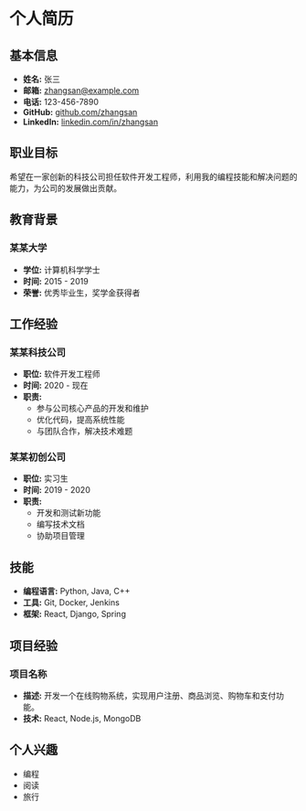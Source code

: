 
# 个人简历

## 基本信息
- **姓名:** 张三
- **邮箱:** zhangsan@example.com
- **电话:** 123-456-7890
- **GitHub:** [github.com/zhangsan](https://github.com/zhangsan)
- **LinkedIn:** [linkedin.com/in/zhangsan](https://linkedin.com/in/zhangsan)

## 职业目标
希望在一家创新的科技公司担任软件开发工程师，利用我的编程技能和解决问题的能力，为公司的发展做出贡献。

## 教育背景
### **某某大学**
- **学位:** 计算机科学学士
- **时间:** 2015 - 2019
- **荣誉:** 优秀毕业生，奖学金获得者

## 工作经验
### **某某科技公司**
- **职位:** 软件开发工程师
- **时间:** 2020 - 现在
- **职责:**
  - 参与公司核心产品的开发和维护
  - 优化代码，提高系统性能
  - 与团队合作，解决技术难题

### **某某初创公司**
- **职位:** 实习生
- **时间:** 2019 - 2020
- **职责:**
  - 开发和测试新功能
  - 编写技术文档
  - 协助项目管理

## 技能
- **编程语言:** Python, Java, C++
- **工具:** Git, Docker, Jenkins
- **框架:** React, Django, Spring

## 项目经验
### **项目名称**
- **描述:** 开发一个在线购物系统，实现用户注册、商品浏览、购物车和支付功能。
- **技术:** React, Node.js, MongoDB

## 个人兴趣
- 编程
- 阅读
- 旅行
